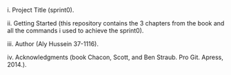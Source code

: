 i. Project Title (sprint0).

ii. Getting Started (this repository contains the 3 chapters from the book and all the commands i used to achieve the sprint0).

iii. Author (Aly Hussein 37-1116).

iv. Acknowledgments (book Chacon, Scott, and Ben Straub. Pro Git. Apress,
2014.).
